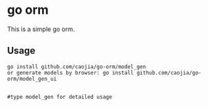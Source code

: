 go orm
===

This is a simple go orm.

Usage
---

```
go install github.com/caojia/go-orm/model_gen
or generate models by browser: go install github.com/caojia/go-orm/model_gen_ui


#type model_gen for detailed usage
```


